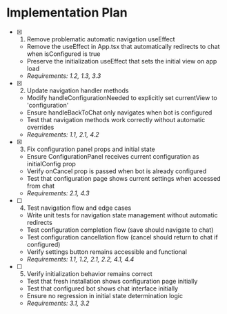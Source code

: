# Implementation Plan

- [x] 1. Remove problematic automatic navigation useEffect

  - Remove the useEffect in App.tsx that automatically redirects to chat when isConfigured is true
  - Preserve the initialization useEffect that sets the initial view on app load
  - _Requirements: 1.2, 1.3, 3.3_

- [x] 2. Update navigation handler methods

  - Modify handleConfigurationNeeded to explicitly set currentView to 'configuration'
  - Ensure handleBackToChat only navigates when bot is configured
  - Test that navigation methods work correctly without automatic overrides
  - _Requirements: 1.1, 2.1, 4.2_

- [x] 3. Fix configuration panel props and initial state

  - Ensure ConfigurationPanel receives current configuration as initialConfig prop
  - Verify onCancel prop is passed when bot is already configured
  - Test that configuration page shows current settings when accessed from chat
  - _Requirements: 2.1, 4.3_

- [ ] 4. Test navigation flow and edge cases

  - Write unit tests for navigation state management without automatic redirects
  - Test configuration completion flow (save should navigate to chat)
  - Test configuration cancellation flow (cancel should return to chat if configured)
  - Verify settings button remains accessible and functional
  - _Requirements: 1.1, 1.2, 2.1, 2.2, 4.1, 4.4_

- [ ] 5. Verify initialization behavior remains correct
  - Test that fresh installation shows configuration page initially
  - Test that configured bot shows chat interface initially
  - Ensure no regression in initial state determination logic
  - _Requirements: 3.1, 3.2_

